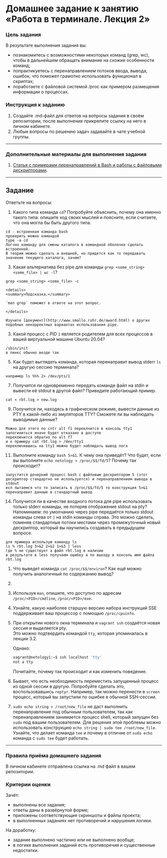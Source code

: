 # Домашнее задание к занятию «Работа в терминале. Лекция 2»

### Цель задания

В результате выполнения задания вы:

* познакомитесь с возможностями некоторых команд (grep, wc), чтобы в дальнейшем обращать внимание на схожие особенности команд;
* попрактикуетесь с перенаправлением потоков ввода, вывода, ошибок, что поможет грамотно использовать функционал в скриптах;
* поработаете с файловой системой /proc как примером размещения информации о процессах.


### Инструкция к заданию

1. Создайте .md-файл для ответов на вопросы задания в своём репозитории, после выполнения прикрепите ссылку на него в личном кабинете.
2. Любые вопросы по решению задач задавайте в чате учебной группы.

------

### Дополнительные материалы для выполнения задания

1. [Статья с примерами перенаправлений в Bash и работы с файловыми дескрипторами](https://wiki.bash-hackers.org/howto/redirection_tutorial).


------

## Задание

Ответьте на вопросы:

1. Какого типа команда `cd`? Попробуйте объяснить, почему она именно такого типа: опишите ход своих мыслей и поясните, если считаете, что она могла бы быть другого типа.
```
cd - встроенная команда bash
проверить можно командой 
type -a cd
Логчно команду для смены каталога в командной оболочке сделать встроенной.
В теории можно сделать и внешней, но придется как то передавать значение текущего каталога, зачем?
```
3. Какая альтернатива без pipe для команды `grep <some_string> <some_file> | wc -l`?   
```
grep <some_string> <some_file> -c
```

	<details>
	<summary>Подсказка.</summary>

	`man grep` поможет в ответе на этот вопрос. 

	</details>
	
	Изучите [документ](http://www.smallo.ruhr.de/award.html) о других подобных некорректных вариантах использования pipe.


3. Какой процесс с PID `1` является родителем для всех процессов в вашей виртуальной машине Ubuntu 20.04?
```
/sbin/init
в линкс обычно везде так
```
5. Как будет выглядеть команда, которая перенаправит вывод stderr `ls` на другую сессию терминала?
```
например ls %%% 2> /dev/pts/1
```


7. Получится ли одновременно передать команде файл на stdin и вывести её stdout в другой файл? Приведите работающий пример.
```
cat < rbt.log > new.log
```

9. Получится ли, находясь в графическом режиме, вывести данные из PTY в какой-либо из эмуляторов TTY? Сможете ли вы наблюдать выводимые данные?
```
Можно для этого по cntr alt f1 переклчится в консоль tty1
залогиниться иначе будет отказано в доступе
переключится обратно по alt f7
и к примеру cat rbt.log > /dev/tty1
переключившись на tty1 можно будет наблюдать вывод лога
```


11. Выполните команду `bash 5>&1`. К чему она приведёт? Что будет, если вы выполните `echo netology > /proc/$$/fd/5`? Почему так происходит?
```
запустится дочерний процесс bash c файловым дескриптором 5 (этот дескриптор стандартно не используется) и перенаправлением вывода в stdout
есл пытаемся что то записать в /proc/$$/fd/5 то конструкция 5>&1 перенаправит данные в стандартный вывод
```
14. Получится ли в качестве входного потока для pipe использовать только stderr команды, не потеряв отображение stdout на pty?  
	Напоминаем: по умолчанию через pipe передаётся только stdout команды слева от `|` на stdin команды справа.
Это можно сделать, поменяв стандартные потоки местами через промежуточный новый дескриптор, который вы научились создавать в предыдущем вопросе.
```
для примера использую команду ls
ls % rbt.log 3>&2 2>&1 1>&3 | less
где % не существует а файл rbt.log в наличии
в результате в less получаем ошибку а по выходу в консоль имя файла rbt.log
```


1. Что выведет команда `cat /proc/$$/environ`? Как ещё можно получить аналогичный по содержанию вывод?
2. 
3. Используя `man`, опишите, что доступно по адресам `/proc/<PID>/cmdline`, `/proc/<PID>/exe`.
4. Узнайте, какую наиболее старшую версию набора инструкций SSE поддерживает ваш процессор с помощью `/proc/cpuinfo`.
5. При открытии нового окна терминала и `vagrant ssh` создаётся новая сессия и выделяется pty.  
	Это можно подтвердить командой `tty`, которая упоминалась в лекции 3.2.  
	
	Однако:

    ```bash
	vagrant@netology1:~$ ssh localhost 'tty'
	not a tty
    ```

	Почитайте, почему так происходит и как изменить поведение.
	
1. Бывает, что есть необходимость переместить запущенный процесс из одной сессии в другую. Попробуйте сделать это, воспользовавшись `reptyr`. Например, так можно перенести в `screen` процесс, который вы запустили по ошибке в обычной SSH-сессии.
1. `sudo echo string > /root/new_file` не даст выполнить перенаправление под обычным пользователем, так как перенаправлением занимается процесс shell, который запущен без `sudo` под вашим пользователем. Для решения этой проблемы можно использовать конструкцию `echo string | sudo tee /root/new_file`. Узнайте, что делает команда `tee` и почему в отличие от `sudo echo` команда с `sudo tee` будет работать.

----

### Правила приёма домашнего задания

В личном кабинете отправлена ссылка на .md файл в вашем репозитории.


### Критерии оценки

Зачёт:

* выполнены все задания;
* ответы даны в развёрнутой форме;
* приложены соответствующие скриншоты и файлы проекта;
* в выполненных заданиях нет противоречий и нарушения логики.

На доработку:

* задание выполнено частично или не выполнено вообще;
* в логике выполнения заданий есть противоречия и существенные недостатки.
